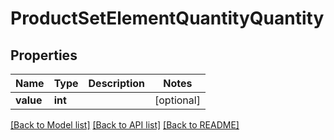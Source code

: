 # ProductSetElementQuantityQuantity

## Properties
Name | Type | Description | Notes
------------ | ------------- | ------------- | -------------
**value** | **int** |  | [optional] 

[[Back to Model list]](../../README.md#documentation-for-models) [[Back to API list]](../../README.md#documentation-for-api-endpoints) [[Back to README]](../../README.md)

